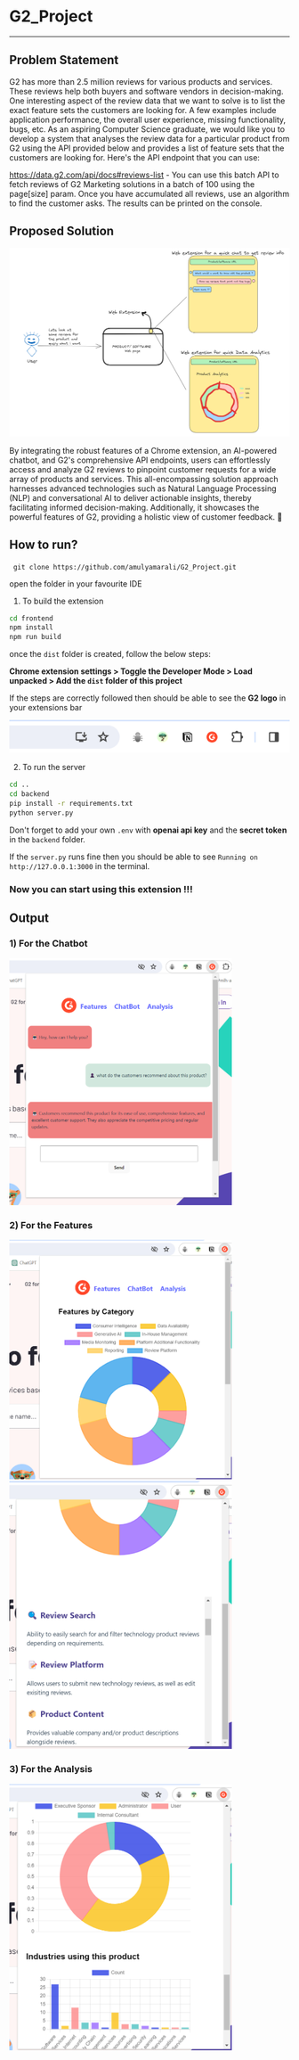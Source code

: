 # G2_Project
---

## Problem Statement 
G2 has more than 2.5 million reviews for various products and services. These reviews help
both buyers and software vendors in decision-making. One interesting aspect of the
review data that we want to solve is to list the exact feature sets the customers are looking
for. A few examples include application performance, the overall user experience, missing
functionality, bugs, etc.
As an aspiring Computer Science graduate, we would like you to develop a system that
analyses the review data for a particular product from G2 using the API provided below and
provides a list of feature sets that the customers are looking for.
Here's the API endpoint that you can use:

https://data.g2.com/api/docs#reviews-list - You can use this batch API to fetch reviews of
G2 Marketing solutions in a batch of 100 using the page[size] param. Once you have
accumulated all reviews, use an algorithm to find the customer asks. The results can be
printed on the console.

## Proposed Solution 
![alt text](image.png)

By integrating the robust features of a Chrome extension, an AI-powered chatbot, and G2's comprehensive API endpoints, users can effortlessly access and analyze G2 reviews to pinpoint customer requests for a wide array of products and services. This all-encompassing solution approach harnesses advanced technologies such as Natural Language Processing (NLP) and conversational AI to deliver actionable insights, thereby facilitating informed decision-making. Additionally, it showcases the powerful features of G2, providing a holistic view of customer feedback. 🚀

## How to run?

``` git clone https://github.com/amulyamarali/G2_Project.git```

open the folder in your favourite IDE


1) To build the extension 
```bash 
cd frontend
npm install
npm run build
```
once the ```dist``` folder is created, follow the below steps: 

**Chrome extension settings > Toggle the Developer Mode > Load unpacked > Add the `dist` folder of this project**

If the steps are correctly followed then should be able to see the **G2 logo** in your extensions bar

![alt text](image-1.png)


2) To run the server

```bash
cd ..
cd backend
pip install -r requirements.txt
python server.py
```
Don't forget to add your own `.env` with **openai api key** and the **secret token** in the `backend` folder.

If the `server.py` runs fine then you should be able to see `Running on http://127.0.0.1:3000` in the terminal. 


### Now you can start using this extension !!!


## Output
### 1) For the **Chatbot**
<img src="image-2.png" alt="alt text" width="400"/>


### 2) For the **Features**
<img src="image-3.png" alt="alt text" width="400"/>

<img src="image-4.png" alt="alt text" width="400"/>


### 3) For the **Analysis**
<img src="image-5.png" alt="alt text" width="400"/>

